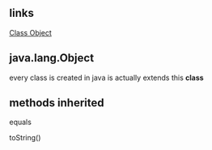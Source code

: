 ## links

[Class Object](https://docs.oracle.com/en/java/javase/17/docs/api/java.base/java/lang/Object.html)

## java.lang.Object

every class is created in java is actually extends this **class**

## methods inherited

equals

toString()
